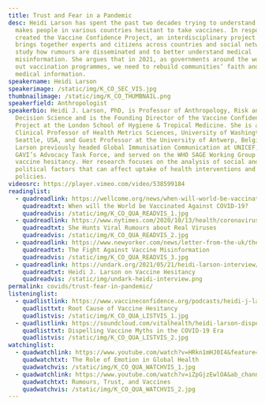 ```yaml
---
title: Trust and Fear in a Pandemic
desc: Heidi Larson has spent the past two decades trying to understand what
  makes people in various countries hesitant to take vaccines. In response, she
  created the Vaccine Confidence Project, an interdisciplinary project that
  brings together experts and citizens across countries and social networks to
  study how rumours are disseminated and to better understand medical
  misinformation. She argues that in 2021, as governments around the world roll
  out vaccination programmes, we need to rebuild communities’ faith and trust in
  medical information.
speakername: Heidi Larson
speakerimage: /static/img/K_CO_SEC_VIS.jpg
thumbnailimage: /static/img/K_CO_THUMBNAIL.png
speakerfield: Anthropologist
speakerbio: Heidi J. Larson, PhD, is Professor of Anthropology, Risk and
  Decision Science and is the Founding Director of the Vaccine Confidence
  Project at the London School of Hygiene & Tropical Medicine. She is also
  Clinical Professor of Health Metrics Sciences, University of Washington,
  Seattle, USA, and Guest Professor at the University of Antwerp, Belgium.
  Larson previously headed Global Immunisation Communication at UNICEF, chaired
  GAVI’s Advocacy Task Force, and served on the WHO SAGE Working Group on
  vaccine hesitancy. Her research focuses on the analysis of social and
  political factors that can affect uptake of health interventions and influence
  policies.
videosrc: https://player.vimeo.com/video/538599184
readinglist:
  - quadreadlink: https://wellcome.org/news/when-will-world-be-vaccinated-against-covid-19
    quadreadtxt: When will the World be Vaccinated Against COVID-19?
    quadreadvis: /static/img/K_CO_QUA_READVIS_1.jpg
  - quadreadlink: https://www.nytimes.com/2020/10/13/health/coronavirus-vaccine-hesitancy-larson.html
    quadreadtxt: She Hunts Viral Rumours about Real Viruses
    quadreadvis: /static/img/K_CO_QUA_READVIS_2.jpg
  - quadreadlink: https://www.newyorker.com/news/letter-from-the-uk/the-fight-against-vaccine-misinformation
    quadreadtxt: The Fight Against Vaccine Misinformation
    quadreadvis: /static/img/K_CO_QUA_READVIS_3.jpg
  - quadreadlink: https://undark.org/2021/05/21/heidi-larson-interview/
    quadreadtxt: Heidi J. Larson on Vaccine Hesitancy
    quadreadvis: /static/img/undark-heidi-interview.png
permalink: covids/trust-fear-in-pandemic/
listeninglist:
  - quadlistlink: https://www.vaccineconfidence.org/podcasts/heidi-j-larson-on-the-root-causes-of-vaccine-hesitancy
    quadlisttxt: Root Cause of Vaccine Hesitancy
    quadlistvis: /static/img/K_CO_QUA_LISTVIS_1.jpg
  - quadlistlink: https://soundcloud.com/vitalhealth/heidi-larson-dispelling-vaccine-myths-in-the-covid-19-era
    quadlisttxt: Dispelling Vaccine Myths in the COVID-19 Era
    quadlistvis: /static/img/K_CO_QUA_LISTVIS_2.jpg
watchinglist:
  - quadwatchlink: https://www.youtube.com/watch?v=HRkn1mHJ0I4&feature=emb_logo
    quadwatchtxt: The Role of Emotion in Global Health
    quadwatchvis: /static/img/K_CO_QUA_WATCHVIS_1.jpg
  - quadwatchlink: https://www.youtube.com/watch?v=iZpGjzEwlOA&ab_channel=TEDMED
    quadwatchtxt: Rumours, Trust, and Vaccines
    quadwatchvis: /static/img/K_CO_QUA_WATCHVIS_2.jpg
---
```


